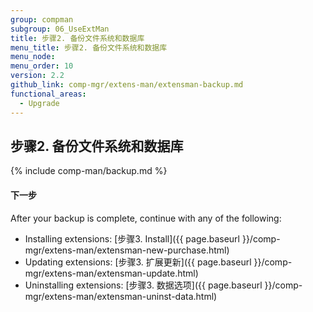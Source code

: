 ```yaml
---
group: compman
subgroup: 06_UseExtMan
title: 步骤2. 备份文件系统和数据库
menu_title: 步骤2. 备份文件系统和数据库
menu_node:
menu_order: 10
version: 2.2
github_link: comp-mgr/extens-man/extensman-backup.md
functional_areas:
  - Upgrade
---
```


## 步骤2. 备份文件系统和数据库

{% include comp-man/backup.md %}

#### 下一步
After your backup is complete, continue with any of the following: 

*	Installing extensions: [步骤3. Install]({{ page.baseurl }}/comp-mgr/extens-man/extensman-new-purchase.html)
*	Updating extensions: [步骤3. 扩展更新]({{ page.baseurl }}/comp-mgr/extens-man/extensman-update.html)
*	Uninstalling extensions: [步骤3. 数据选项]({{ page.baseurl }}/comp-mgr/extens-man/extensman-uninst-data.html)

